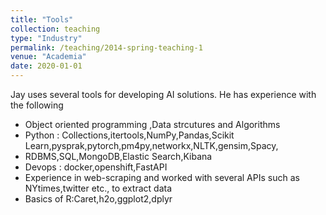 ```yaml
---
title: "Tools"
collection: teaching
type: "Industry"
permalink: /teaching/2014-spring-teaching-1
venue: "Academia"
date: 2020-01-01
---
```

Jay uses several tools for developing AI solutions. He has experience with the following 
* Object oriented programming ,Data strcutures and Algorithms
* Python : Collections,itertools,NumPy,Pandas,Scikit Learn,pysprak,pytorch,pm4py,networkx,NLTK,gensim,Spacy,
* RDBMS,SQL,MongoDB,Elastic Search,Kibana
* Devops : docker,openshift,FastAPI
* Experience in web-scraping and worked with several APIs such as NYtimes,twitter etc., to extract data
* Basics of R:Caret,h2o,ggplot2,dplyr

